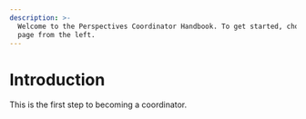 ```yaml
---
description: >-
  Welcome to the Perspectives Coordinator Handbook. To get started, choose a
  page from the left.
---
```


# Introduction

This is the first step to becoming a coordinator.


